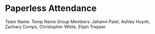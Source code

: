 # Paperless Attendance

Team Name: Temp Name
Group Members: Jahanvi Patel, Ashley Huynh, Zachary Comps, Christopher White, Elijah Trepper
